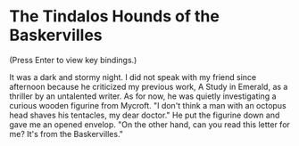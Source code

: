 # The Tindalos Hounds of the Baskervilles

(Press Enter to view key bindings.)

It was a dark and stormy night. I did not speak with my friend since afternoon because he criticized my previous work, A Study in Emerald, as a thriller by an untalented writer. As for now, he was quietly investigating a curious wooden figurine from Mycroft. "I don't think a man with an octopus head shaves his tentacles, my dear doctor." He put the figurine down and gave me an opened envelop. "On the other hand, can you read this letter for me? It's from the Baskervilles."
